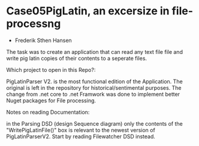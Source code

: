 # Case05PigLatin, an excersize in file-processng 
- Frederik Sthen Hansen

The task was to create an application that can read any text file file and write pig latin copies of their contents to a seperate files.


Which project to open in this Repo?:

PigLatinParser V2. is the most functional edition of the Application. The original is left in the repository for historical/sentimental purposes. The change from .net core to .net Framwork was done to implement better Nuget packages for File processing. 



Notes on reading Documentation:

in the Parsing DSD (design Sequence diagram) only the contents of the "WritePigLatinFile()" box is relevant to the newest version of PigLatinParserV2. 
Start by reading Filewatcher DSD instead.
